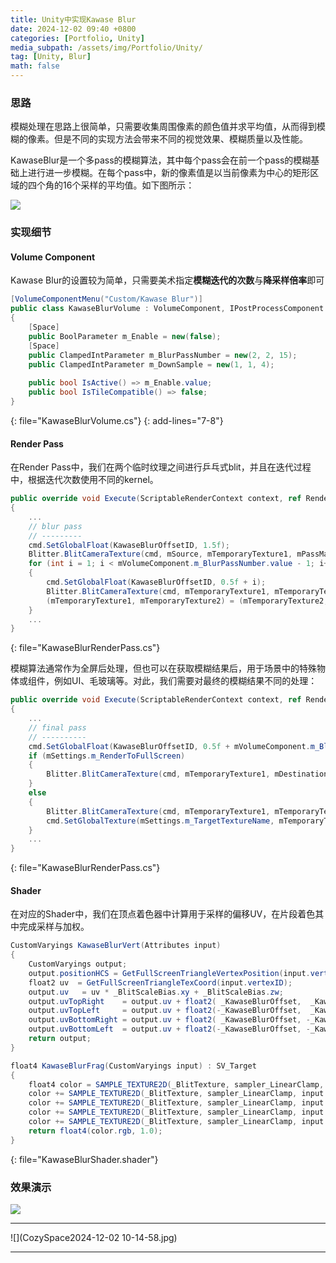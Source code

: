 ```yaml
---
title: Unity中实现Kawase Blur
date: 2024-12-02 09:40 +0800
categories: [Portfolio, Unity]
media_subpath: /assets/img/Portfolio/Unity/
tag: [Unity, Blur]
math: false
---
```


### 思路

模糊处理在思路上很简单，只需要收集周围像素的颜色值并求平均值，从而得到模糊的像素。但是不同的实现方法会带来不同的视觉效果、模糊质量以及性能。

KawaseBlur是一个多pass的模糊算法，其中每个pass会在前一个pass的模糊基础上进行进一步模糊。在每个pass中，新的像素值是以当前像素为中心的矩形区域的四个角的16个采样的平均值。如下图所示：

![](figure10-518113.png)

### 实现细节

#### Volume Component

Kawase Blur的设置较为简单，只需要美术指定**模糊迭代的次数**与**降采样倍率**即可

```c#
[VolumeComponentMenu("Custom/Kawase Blur")]
public class KawaseBlurVolume : VolumeComponent, IPostProcessComponent
{
    [Space]
    public BoolParameter m_Enable = new(false);
    [Space]
    public ClampedIntParameter m_BlurPassNumber = new(2, 2, 15);
    public ClampedIntParameter m_DownSample = new(1, 1, 4);
    
    public bool IsActive() => m_Enable.value;
    public bool IsTileCompatible() => false;
}
```
{: file="KawaseBlurVolume.cs"}
{: add-lines="7-8"}

#### Render Pass

在Render Pass中，我们在两个临时纹理之间进行乒乓式blit，并且在迭代过程中，根据迭代次数使用不同的kernel。

```c#
public override void Execute(ScriptableRenderContext context, ref RenderingData renderingData)
{
    ...
    // blur pass
    // ---------
    cmd.SetGlobalFloat(KawaseBlurOffsetID, 1.5f);
    Blitter.BlitCameraTexture(cmd, mSource, mTemporaryTexture1, mPassMaterial, 0);
    for (int i = 1; i < mVolumeComponent.m_BlurPassNumber.value - 1; i++)
    {
        cmd.SetGlobalFloat(KawaseBlurOffsetID, 0.5f + i);
        Blitter.BlitCameraTexture(cmd, mTemporaryTexture1, mTemporaryTexture2, mPassMaterial, 0);
        (mTemporaryTexture1, mTemporaryTexture2) = (mTemporaryTexture2, mTemporaryTexture1);
    }
    ...
}
```
{: file="KawaseBlurRenderPass.cs"}

模糊算法通常作为全屏后处理，但也可以在获取模糊结果后，用于场景中的特殊物体或组件，例如UI、毛玻璃等。对此，我们需要对最终的模糊结果不同的处理：

```c#
public override void Execute(ScriptableRenderContext context, ref RenderingData renderingData)
{
    ...
    // final pass
    // ----------
    cmd.SetGlobalFloat(KawaseBlurOffsetID, 0.5f + mVolumeComponent.m_BlurPassNumber.value - 1);
    if (mSettings.m_RenderToFullScreen)
    {
        Blitter.BlitCameraTexture(cmd, mTemporaryTexture1, mDestination, mPassMaterial, 0);
    }
    else
    {
        Blitter.BlitCameraTexture(cmd, mTemporaryTexture1, mTemporaryTexture2, mPassMaterial, 0);
        cmd.SetGlobalTexture(mSettings.m_TargetTextureName, mTemporaryTexture2);
    }
    ...
}
```
{: file="KawaseBlurRenderPass.cs"}

#### Shader

在对应的Shader中，我们在顶点着色器中计算用于采样的偏移UV，在片段着色其中完成采样与加权。


```glsl
CustomVaryings KawaseBlurVert(Attributes input)
{
    CustomVaryings output;
    output.positionHCS = GetFullScreenTriangleVertexPosition(input.vertexID);
    float2 uv  = GetFullScreenTriangleTexCoord(input.vertexID);
    output.uv   = uv * _BlitScaleBias.xy + _BlitScaleBias.zw;
    output.uvTopRight    = output.uv + float2( _KawaseBlurOffset,  _KawaseBlurOffset) * _BlitTexture_TexelSize.xy;
    output.uvTopLeft     = output.uv + float2(-_KawaseBlurOffset,  _KawaseBlurOffset) * _BlitTexture_TexelSize.xy;
    output.uvBottomRight = output.uv + float2( _KawaseBlurOffset, -_KawaseBlurOffset) * _BlitTexture_TexelSize.xy;
    output.uvBottomLeft  = output.uv + float2(-_KawaseBlurOffset, -_KawaseBlurOffset) * _BlitTexture_TexelSize.xy;
    return output;
}

float4 KawaseBlurFrag(CustomVaryings input) : SV_Target
{
    float4 color = SAMPLE_TEXTURE2D(_BlitTexture, sampler_LinearClamp, input.uv) * 0.2;
    color += SAMPLE_TEXTURE2D(_BlitTexture, sampler_LinearClamp, input.uvTopRight) * 0.2;
    color += SAMPLE_TEXTURE2D(_BlitTexture, sampler_LinearClamp, input.uvTopLeft) * 0.2;
    color += SAMPLE_TEXTURE2D(_BlitTexture, sampler_LinearClamp, input.uvBottomRight) * 0.2;
    color += SAMPLE_TEXTURE2D(_BlitTexture, sampler_LinearClamp, input.uvBottomLeft) * 0.2;
    return float4(color.rgb, 1.0);
}
```
{: file="KawaseBlurShader.shader"}

### 效果演示

![](cozy-space-blu-ui.jpg)

---

![](CozySpace2024-12-02 10-14-58.jpg)

---

